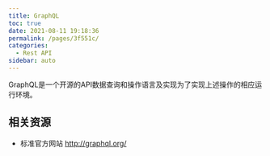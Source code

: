 ```yaml
---
title: GraphQL
toc: true
date: 2021-08-11 19:18:36
permalink: /pages/3f551c/
categories:
  - Rest API
sidebar: auto
---
```


GraphQL是一个开源的API数据查询和操作语言及实现为了实现上述操作的相应运行环境。


## 相关资源

- 标准官方网站 http://graphql.org/
